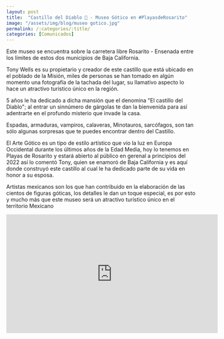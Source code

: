 ```yaml
---
layout: post
title:  "Castillo del Diablo 🏰 - Museo Gótico en #PlayasdeRosarito"
image: "/assets/img/blog/museo gotico.jpg"
permalink: /:categories/:title/
categories: [Comunicados]
---
```


Este museo se encuentra sobre la carretera libre Rosarito - Ensenada entre los límites de estos dos municipios de Baja California.




Tony Wells es su propietario y creador de este castillo que está ubicado en el poblado de la Misión, miles de personas se han tomado en algún momento una fotografía de la tachada del lugar, su llamativo aspecto lo hace un atractivo turístico único en la región.

5 años le ha dedicado a dicha mansión que el denomina "El castillo del Diablo"; al entrar un sinnúmero de gárgolas te dan la bienvenida para así adentrarte en el profundo misterio que invade la casa.

Espadas, armaduras, vampiros, calaveras, Minotauros, sarcófagos, son tan sólo algunas sorpresas que te puedes encontrar dentro del Castillo.

El Arte Gótico es un tipo de estilo artístico que vio la luz en Europa Occidental durante los últimos años de la Edad Media, hoy lo tenemos en Playas de Rosarito y estará abierto al público en gerenal a principios del 2022 así lo comentó Tony, quien se enamoró de Baja California y es aquí donde construyó este castillo al cual le ha dedicado parte de su vida en honor a su esposa.

Artistas mexicanos son los que han contribuido en la elaboración de las cientos de figuras góticas, los detalles le dan un toque especial, es por esto y mucho más que este museo será un atractivo turístico único en el territorio Mexicano

<div class="embed-responsive embed-responsive-16by9">

<iframe width="560" height="315" src="https://www.youtube.com/embed/OABx5QVWqfg" frameborder="0" allow="accelerometer; autoplay; encrypted-media; gyroscope; picture-in-picture" allowfullscreen></iframe>







